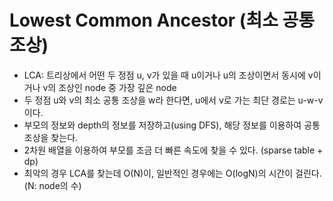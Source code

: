 # Lowest Common Ancestor (최소 공통 조상)
* LCA: 트리상에서 어떤 두 정점 u, v가 있을 때 u이거나 u의 조상이면서 동시에 v이거나 v의 조상인 node 중 가장 깊은 node
* 두 정점 u와 v의 최소 공통 조상을 w라 한다면, u에서 v로 가는 최단 경로는 u-w-v이다.
* 부모의 정보와 depth의 정보를 저장하고(using DFS), 해당 정보를 이용하여 공통 조상을 찾는다.
* 2차원 배열을 이용하여 부모를 조금 더 빠른 속도에 찾을 수 있다. (sparse table + dp)
* 최악의 경우 LCA를 찾는데 O(N)이, 일반적인 경우에는 O(logN)의 시간이 걸린다. (N: node의 수)
